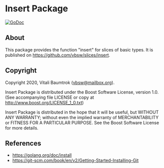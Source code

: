 # Insert Package

[![GoDoc](https://godoc.org/github.com/vbsw/slices/insert?status.svg)](https://godoc.org/github.com/vbsw/slices/insert)

## About
This package provides the function "insert" for slices of basic types. It is published on <https://github.com/vbsw/slices/insert>.

## Copyright
Copyright 2020, Vitali Baumtrok (vbsw@mailbox.org).

Insert Package is distributed under the Boost Software License, version 1.0. (See accompanying file LICENSE or copy at http://www.boost.org/LICENSE_1_0.txt)

Insert Package is distributed in the hope that it will be useful, but WITHOUT ANY WARRANTY; without even the implied warranty of MERCHANTABILITY or FITNESS FOR A PARTICULAR PURPOSE. See the Boost Software License for more details.

## References
- https://golang.org/doc/install
- https://git-scm.com/book/en/v2/Getting-Started-Installing-Git
